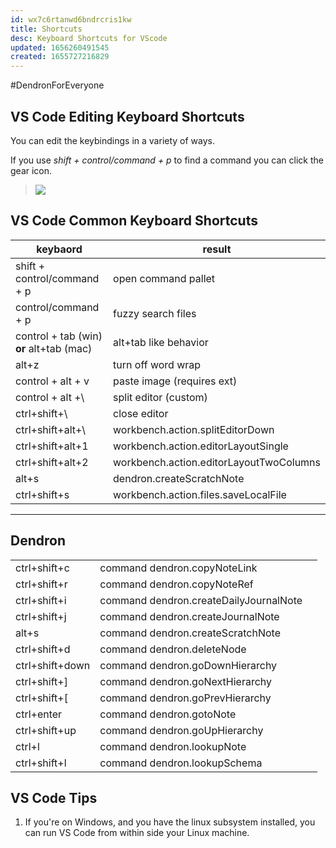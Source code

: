 ```yaml
---
id: wx7c6rtanwd6bndrcris1kw
title: Shortcuts
desc: Keyboard Shortcuts for VScode
updated: 1656260491545
created: 1655727216829
---
```


#DendronForEveryone

## VS Code Editing Keyboard Shortcuts

You can edit the keybindings in a variety of ways.

If you use _shift + control/command + p_ to find a command you can click the gear icon.

> ![](/assets/images/2022-06-20-11-36-24.png)

## VS Code Common Keyboard Shortcuts

| keybaord                                 | result                                  |
| ---------------------------------------- | --------------------------------------- |
| shift + control/command + p              | open command pallet                     |
| control/command + p                      | fuzzy search files                      |
| control + tab (win) **or** alt+tab (mac) | alt+tab like behavior                   |
| alt+z                                    | turn off word wrap                      |
| control + alt + v                        | paste image (requires ext)              |
| control + alt +\\                        | split editor (custom)                   |
| ctrl+shift+\\                            | close editor                            |
| ctrl+shift+alt+\\                        | workbench.action.splitEditorDown        |
| ctrl+shift+alt+1                         | workbench.action.editorLayoutSingle     |
| ctrl+shift+alt+2                         | workbench.action.editorLayoutTwoColumns |
| alt+s                                    | dendron.createScratchNote               |
| ctrl+shift+s                             | workbench.action.files.saveLocalFile    |

---

## Dendron

|                 |                                        |     |
| --------------- | -------------------------------------- | --- |
| ctrl+shift+c    | command dendron.copyNoteLink           |
| ctrl+shift+r    | command dendron.copyNoteRef            |
| ctrl+shift+i    | command dendron.createDailyJournalNote |
| ctrl+shift+j    | command dendron.createJournalNote      |
| alt+s           | command dendron.createScratchNote      |
| ctrl+shift+d    | command dendron.deleteNode             |
| ctrl+shift+down | command dendron.goDownHierarchy        |
| ctrl+shift+]    | command dendron.goNextHierarchy        |
| ctrl+shift+[    | command dendron.goPrevHierarchy        |
| ctrl+enter      | command dendron.gotoNote               |
| ctrl+shift+up   | command dendron.goUpHierarchy          |
| ctrl+l          | command dendron.lookupNote             |
| ctrl+shift+l    | command dendron.lookupSchema           |

## VS Code Tips

1. If you're on Windows, and you have the linux subsystem installed, you can run VS Code from within side your Linux machine.
